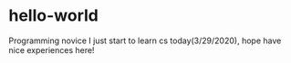 # hello-world
Programming novice
I just start to learn cs today(3/29/2020), hope have nice experiences here!

